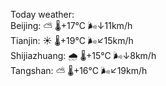 Today weather:  
Beijing: ⛅️  🌡️+17°C 🌬️↓11km/h  
Tianjin: ☀️ 🌡️+19°C 🌬️↙15km/h  
Shijiazhuang: 🌧 🌡️+15°C 🌬️↓8km/h  
Tangshan: ⛅️  🌡️+16°C 🌬️↙19km/h  
